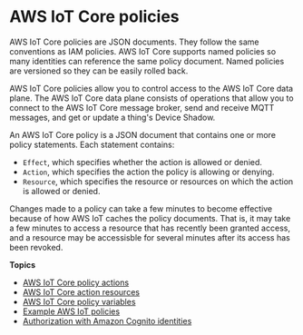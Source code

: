 # AWS IoT Core policies<a name="iot-policies"></a>

AWS IoT Core policies are JSON documents\. They follow the same conventions as IAM policies\. AWS IoT Core supports named policies so many identities can reference the same policy document\. Named policies are versioned so they can be easily rolled back\.

AWS IoT Core policies allow you to control access to the AWS IoT Core data plane\. The AWS IoT Core data plane consists of operations that allow you to connect to the AWS IoT Core message broker, send and receive MQTT messages, and get or update a thing's Device Shadow\.

An AWS IoT Core policy is a JSON document that contains one or more policy statements\. Each statement contains:
+ `Effect`, which specifies whether the action is allowed or denied\.
+ `Action`, which specifies the action the policy is allowing or denying\.
+ `Resource`, which specifies the resource or resources on which the action is allowed or denied\.

Changes made to a policy can take a few minutes to become effective because of how AWS IoT caches the policy documents\. That is, it may take a few minutes to access a resource that has recently been granted access, and a resource may be accessisble for several minutes after its access has been revoked\.

**Topics**
+ [AWS IoT Core policy actions](iot-policy-actions.md)
+ [AWS IoT Core action resources](iot-action-resources.md)
+ [AWS IoT Core policy variables](iot-policy-variables.md)
+ [Example AWS IoT policies](example-iot-policies.md)
+ [Authorization with Amazon Cognito identities](cog-iot-policies.md)
